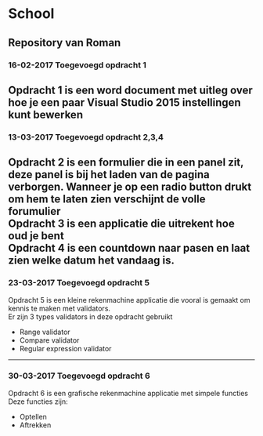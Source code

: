# School  
## Repository van Roman  
### 16-02-2017 Toegevoegd opdracht 1  
Opdracht 1 is een word document met uitleg over hoe je een paar Visual Studio 2015 instellingen kunt bewerken
---  
### 13-03-2017 Toegevoegd opdracht 2,3,4  
Opdracht 2 is een formulier die in een panel zit, deze panel is bij het laden van de pagina verborgen. Wanneer je op een radio button drukt om hem te laten zien verschijnt de volle forumulier  
Opdracht 3 is een applicatie die uitrekent hoe oud je bent  
Opdracht 4 is een countdown naar pasen en laat zien welke datum het vandaag is.  
---  
### 23-03-2017 Toegevoegd opdracht 5  
Opdracht 5 is een kleine rekenmachine applicatie die vooral is gemaakt om kennis te maken met validators.  
Er zijn 3 types validators in deze opdracht gebruikt
* Range validator  
* Compare validator  
* Regular expression validator  
---  
### 30-03-2017 Toegevoegd opdracht 6  
Opdracht 6 is een grafische rekenmachine applicatie met simpele functies  
Deze functies zijn:
* Optellen
* Aftrekken